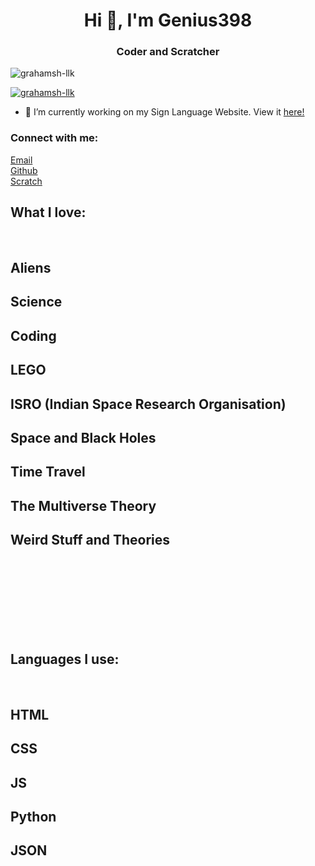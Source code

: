 <h1 align="center">Hi 👋, I'm Genius398</h1>
<h3 align="center">Coder and Scratcher</h3>

<p align="left"> <img src="https://komarev.com/ghpvc/?username=Genius398&label=Profile%20views&color=0e75b6&style=flat" alt="grahamsh-llk" /> </p>

<p align="left"> <a href="https://github.com/ryo-ma/github-profile-trophy"><img src="https://github-profile-trophy.vercel.app/?username=grahamsh-llk&margin-w=15&margin-h=15" alt="grahamsh-llk" /></a> </p>

- 🔭 I’m currently working on my Sign Language Website. View it <a href="https://github.com/Genius398/The-Sign-Langauge-Web-App" target="blank_">here!</a>

<h3 align="left">Connect with me:</h3>
<a href="mailto:anantjitchander@gmail.com" target="blank">Email</a>
<br>
<a href="https://github.com/genius398/genius398/issues" target="blank_">Github</a>
<br>
<a href="https://scratch.mit.edu/users/genius398#comments" target="blank_">Scratch</a>

<h2>What I love:</h2>
<br>
<h2>Aliens</h2>
<h2>Science</h2>
<h2>Coding</h2>
<h2>LEGO</h2>
<h2>ISRO (Indian Space Research Organisation)</h2>
<h2>Space and Black Holes</h2>
<h2>Time Travel</h2>
<h2>The Multiverse Theory</h2>
<h2>Weird Stuff and Theories</h2>
<br>
<br>
<br>
<br>
<br>
<br>
<br>
<h2>Languages I use:</h2>
<br>
<h2>HTML</h2>
<h2>CSS</h2>
<h2>JS</h2>
<h2>Python</h2>
<h2>JSON</h2>

